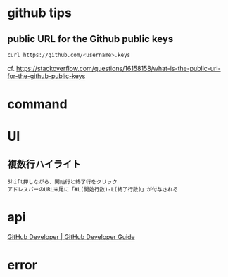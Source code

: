 # github tips

## public URL for the Github public keys
```sh
curl https://github.com/<username>.keys
```
cf. https://stackoverflow.com/questions/16158158/what-is-the-public-url-for-the-github-public-keys

# command


# UI

## 複数行ハイライト
```
Shift押しながら、開始行と終了行をクリック
アドレスバーのURL末尾に「#L(開始行数)-L(終了行数)」が付与される
```

# api

[GitHub Developer | GitHub Developer Guide](https://developer.github.com/)


# error
